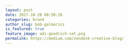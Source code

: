 ```yaml
---
layout: post
date: 2017-10-20 08:50:28
categories: brand
author_slug: bob-galmarini
is_featured: true
feature_image: adi-goodrich-set.png
permalink: https://medium.com/zendesk-creative-blog/
---
```

